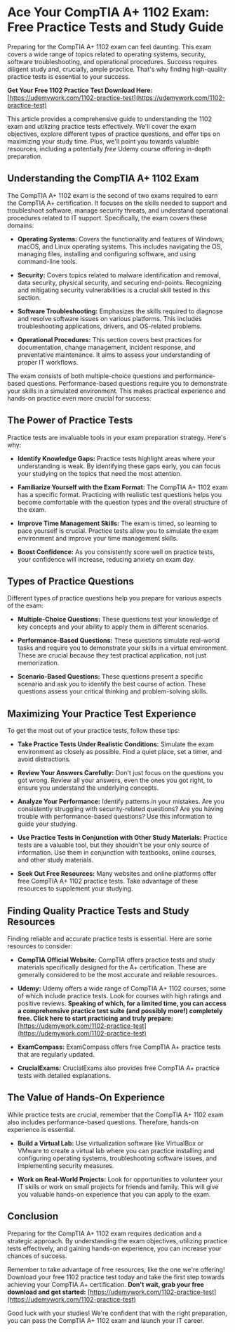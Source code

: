 # Ace Your CompTIA A+ 1102 Exam: Free Practice Tests and Study Guide

Preparing for the CompTIA A+ 1102 exam can feel daunting. This exam covers a wide range of topics related to operating systems, security, software troubleshooting, and operational procedures. Success requires diligent study and, crucially, ample practice. That's why finding high-quality practice tests is essential to your success.

**Get Your Free 1102 Practice Test Download Here:** [https://udemywork.com/1102-practice-test](https://udemywork.com/1102-practice-test)

This article provides a comprehensive guide to understanding the 1102 exam and utilizing practice tests effectively. We'll cover the exam objectives, explore different types of practice questions, and offer tips on maximizing your study time. Plus, we'll point you towards valuable resources, including a potentially *free* Udemy course offering in-depth preparation.

## Understanding the CompTIA A+ 1102 Exam

The CompTIA A+ 1102 exam is the second of two exams required to earn the CompTIA A+ certification. It focuses on the skills needed to support and troubleshoot software, manage security threats, and understand operational procedures related to IT support. Specifically, the exam covers these domains:

*   **Operating Systems:** Covers the functionality and features of Windows, macOS, and Linux operating systems. This includes navigating the OS, managing files, installing and configuring software, and using command-line tools.

*   **Security:** Covers topics related to malware identification and removal, data security, physical security, and securing end-points. Recognizing and mitigating security vulnerabilities is a crucial skill tested in this section.

*   **Software Troubleshooting:** Emphasizes the skills required to diagnose and resolve software issues on various platforms. This includes troubleshooting applications, drivers, and OS-related problems.

*   **Operational Procedures:** This section covers best practices for documentation, change management, incident response, and preventative maintenance. It aims to assess your understanding of proper IT workflows.

The exam consists of both multiple-choice questions and performance-based questions. Performance-based questions require you to demonstrate your skills in a simulated environment. This makes practical experience and hands-on practice even more crucial for success.

## The Power of Practice Tests

Practice tests are invaluable tools in your exam preparation strategy. Here's why:

*   **Identify Knowledge Gaps:** Practice tests highlight areas where your understanding is weak. By identifying these gaps early, you can focus your studying on the topics that need the most attention.

*   **Familiarize Yourself with the Exam Format:** The CompTIA A+ 1102 exam has a specific format. Practicing with realistic test questions helps you become comfortable with the question types and the overall structure of the exam.

*   **Improve Time Management Skills:** The exam is timed, so learning to pace yourself is crucial. Practice tests allow you to simulate the exam environment and improve your time management skills.

*   **Boost Confidence:** As you consistently score well on practice tests, your confidence will increase, reducing anxiety on exam day.

## Types of Practice Questions

Different types of practice questions help you prepare for various aspects of the exam:

*   **Multiple-Choice Questions:** These questions test your knowledge of key concepts and your ability to apply them in different scenarios.

*   **Performance-Based Questions:** These questions simulate real-world tasks and require you to demonstrate your skills in a virtual environment. These are crucial because they test practical application, not just memorization.

*   **Scenario-Based Questions:** These questions present a specific scenario and ask you to identify the best course of action. These questions assess your critical thinking and problem-solving skills.

## Maximizing Your Practice Test Experience

To get the most out of your practice tests, follow these tips:

*   **Take Practice Tests Under Realistic Conditions:** Simulate the exam environment as closely as possible. Find a quiet place, set a timer, and avoid distractions.

*   **Review Your Answers Carefully:** Don't just focus on the questions you got wrong. Review all your answers, even the ones you got right, to ensure you understand the underlying concepts.

*   **Analyze Your Performance:** Identify patterns in your mistakes. Are you consistently struggling with security-related questions? Are you having trouble with performance-based questions? Use this information to guide your studying.

*   **Use Practice Tests in Conjunction with Other Study Materials:** Practice tests are a valuable tool, but they shouldn't be your only source of information. Use them in conjunction with textbooks, online courses, and other study materials.

*   **Seek Out Free Resources:** Many websites and online platforms offer free CompTIA A+ 1102 practice tests. Take advantage of these resources to supplement your studying.

## Finding Quality Practice Tests and Study Resources

Finding reliable and accurate practice tests is essential. Here are some resources to consider:

*   **CompTIA Official Website:** CompTIA offers practice tests and study materials specifically designed for the A+ certification. These are generally considered to be the most accurate and reliable resources.

*   **Udemy:** Udemy offers a wide range of CompTIA A+ 1102 courses, some of which include practice tests. Look for courses with high ratings and positive reviews. **Speaking of which, for a limited time, you can access a comprehensive practice test suite (and possibly more!) completely free. Click here to start practicing and truly prepare:** [https://udemywork.com/1102-practice-test](https://udemywork.com/1102-practice-test)

*   **ExamCompass:** ExamCompass offers free CompTIA A+ practice tests that are regularly updated.

*   **CrucialExams:** CrucialExams also provides free CompTIA A+ practice tests with detailed explanations.

## The Value of Hands-On Experience

While practice tests are crucial, remember that the CompTIA A+ 1102 exam also includes performance-based questions. Therefore, hands-on experience is essential.

*   **Build a Virtual Lab:** Use virtualization software like VirtualBox or VMware to create a virtual lab where you can practice installing and configuring operating systems, troubleshooting software issues, and implementing security measures.

*   **Work on Real-World Projects:** Look for opportunities to volunteer your IT skills or work on small projects for friends and family. This will give you valuable hands-on experience that you can apply to the exam.

## Conclusion

Preparing for the CompTIA A+ 1102 exam requires dedication and a strategic approach. By understanding the exam objectives, utilizing practice tests effectively, and gaining hands-on experience, you can increase your chances of success.

Remember to take advantage of free resources, like the one we're offering! Download your free 1102 practice test today and take the first step towards achieving your CompTIA A+ certification. **Don't wait, grab your free download and get started:** [https://udemywork.com/1102-practice-test](https://udemywork.com/1102-practice-test)

Good luck with your studies! We're confident that with the right preparation, you can pass the CompTIA A+ 1102 exam and launch your IT career.
